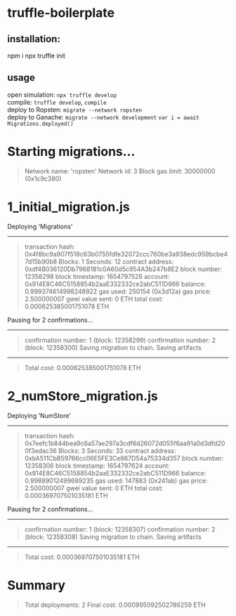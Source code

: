 # truffle-boilerplate

## installation:

npm i
npx truffle init

## usage

open simulation: `npx truffle develop`  
compile: `truffle develop`, `compile`  
deploy to Ropsten: `migrate --network ropsten`  
deploy to Ganache: `migrate --network development`
`var i = await Migrations.deployed()`

# Starting migrations...

> Network name: 'ropsten'
> Network id: 3
> Block gas limit: 30000000 (0x1c9c380)

# 1_initial_migration.js

Deploying 'Migrations'

---

> transaction hash: 0x4f8bc9a907f518c63b0755fdfe32072ccc760be3a938edc959bcbe47d15b90b8
> Blocks: 1 Seconds: 12
> contract address: 0xdf4B036120Db7968181c0A60d5c954A3b247b8E2
> block number: 12358298
> block timestamp: 1654797528
> account: 0x914E8C46C5158854b2aaE332332ce2abC511D966
> balance: 0.999374614998248922
> gas used: 250154 (0x3d12a)
> gas price: 2.500000007 gwei
> value sent: 0 ETH
> total cost: 0.000625385001751078 ETH

Pausing for 2 confirmations...

---

> confirmation number: 1 (block: 12358299)
> confirmation number: 2 (block: 12358300)
> Saving migration to chain.
> Saving artifacts

---

> Total cost: 0.000625385001751078 ETH

# 2_numStore_migration.js

Deploying 'NumStore'

---

> transaction hash: 0x7eefc1b844bea9c6a57ae297a3cdf6d26072d055f6aa91a0d3dfd200f3edac36
> Blocks: 3 Seconds: 33
> contract address: 0xbA511CbB59766cc06E5FE3Ce667D54a75334d357
> block number: 12358306
> block timestamp: 1654797624
> account: 0x914E8C46C5158854b2aaE332332ce2abC511D966
> balance: 0.99889012499689235
> gas used: 147883 (0x241ab)
> gas price: 2.500000007 gwei
> value sent: 0 ETH
> total cost: 0.000369707501035181 ETH

Pausing for 2 confirmations...

---

> confirmation number: 1 (block: 12358307)
> confirmation number: 2 (block: 12358308)
> Saving migration to chain.
> Saving artifacts

---

> Total cost: 0.000369707501035181 ETH

# Summary

> Total deployments: 2
> Final cost: 0.000995092502786259 ETH
